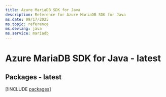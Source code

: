 ```yaml
---
title: Azure MariaDB SDK for Java
description: Reference for Azure MariaDB SDK for Java
ms.date: 09/17/2025
ms.topic: reference
ms.devlang: java
ms.service: mariadb
---
```

# Azure MariaDB SDK for Java - latest
## Packages - latest
[!INCLUDE [packages](mariadb-index.md)]